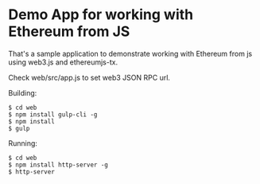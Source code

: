 # Demo App for working with Ethereum from JS

That's a sample application to demonstrate working with Ethereum from js using web3.js and ethereumjs-tx.

Check web/src/app.js to set web3 JSON RPC url.

Building:
```
$ cd web
$ npm install gulp-cli -g
$ npm install
$ gulp
```

Running:
```
$ cd web
$ npm install http-server -g
$ http-server
```